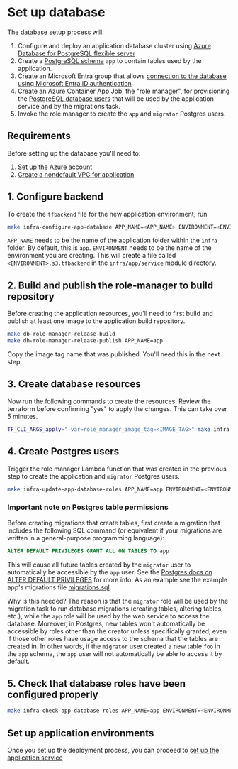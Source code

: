 # Set up database

The database setup process will:

1. Configure and deploy an application database cluster using [Azure Database
   for PostgreSQL flexible
   server](https://learn.microsoft.com/en-us/azure/postgresql/flexible-server/overview)
2. Create a [PostgreSQL
   schema](https://www.postgresql.org/docs/current/ddl-schemas.html) `app` to
   contain tables used by the application.
3. Create an Microsoft Entra group that allows [connection to the database using
   Microsoft Entra ID
   authentication](https://learn.microsoft.com/en-us/azure/postgresql/flexible-server/how-to-configure-sign-in-azure-ad-authentication)
4. Create an Azure Container App Job, the "role manager", for provisioning the
   [PostgreSQL database
   users](https://www.postgresql.org/docs/8.0/user-manag.html) that will be used
   by the application service and by the migrations task.
5. Invoke the role manager to create the `app` and `migrator` Postgres users.

## Requirements

Before setting up the database you'll need to:

1. [Set up the Azure account](./set-up-azure-account.md)
2. [Create a nondefault VPC for application](./set-up-network.md)

## 1. Configure backend

To create the `tfbackend` file for the new application environment, run

```bash
make infra-configure-app-database APP_NAME=<APP_NAME> ENVIRONMENT=<ENVIRONMENT>
```

`APP_NAME` needs to be the name of the application folder within the `infra` folder. By default, this is `app`.
`ENVIRONMENT` needs to be the name of the environment you are creating. This will create a file called `<ENVIRONMENT>.s3.tfbackend` in the `infra/app/service` module directory.

## 2. Build and publish the role-manager to build repository

Before creating the application resources, you'll need to first build and publish at least one image to the application build repository.

```sh
make db-role-manager-release-build
make db-role-manager-release-publish APP_NAME=app
```

Copy the image tag name that was published. You'll need this in the next step.

## 3. Create database resources

Now run the following commands to create the resources. Review the terraform before confirming "yes" to apply the changes. This can take over 5 minutes.

```bash
TF_CLI_ARGS_apply="-var=role_manager_image_tag=<IMAGE_TAG>" make infra-update-app-database APP_NAME=app ENVIRONMENT=<ENVIRONMENT>
```

## 4. Create Postgres users

Trigger the role manager Lambda function that was created in the previous step
to create the application and `migrator` Postgres users.

```bash
make infra-update-app-database-roles APP_NAME=app ENVIRONMENT=<ENVIRONMENT>
```

### Important note on Postgres table permissions

Before creating migrations that create tables, first create a migration that
includes the following SQL command (or equivalent if your migrations are written
in a general-purpose programming language):

```sql
ALTER DEFAULT PRIVILEGES GRANT ALL ON TABLES TO app
```

This will cause all future tables created by the `migrator` user to
automatically be accessible by the `app` user. See the [Postgres docs on ALTER
DEFAULT
PRIVILEGES](https://www.postgresql.org/docs/current/sql-alterdefaultprivileges.html)
for more info. As an example see the example app's migrations file
[migrations.sql](https://github.com/navapbc/template-infra-azure/blob/main/template-only-app/migrations.sql).

Why is this needed? The reason is that the `migrator` role will be used by the
migration task to run database migrations (creating tables, altering tables,
etc.), while the `app` role will be used by the web service to access the
database. Moreover, in Postgres, new tables won't automatically be accessible by
roles other than the creator unless specifically granted, even if those other
roles have usage access to the schema that the tables are created in. In other
words, if the `migrator` user created a new table `foo` in the `app` schema, the
`app` user will not automatically be able to access it by default.

## 5. Check that database roles have been configured properly

```bash
make infra-check-app-database-roles APP_NAME=app ENVIRONMENT=<ENVIRONMENT>
```

## Set up application environments

Once you set up the deployment process, you can proceed to [set up the
application service](./set-up-app-env.md)
